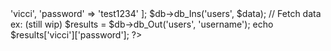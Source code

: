 <?php
session_start();
require('lib/easySQL.php');

// Connect to databas ex:
$db = new EasySQL('localhost', 'root', '', 'kemisida');

// insert data ex:
$data = [
    'username' => 'vicci',
    'password' => 'test1234'
];
$db->db_Ins('users', $data);


// Fetch data ex: (still wip)
$results = $db->db_Out('users', 'username');

echo $results['vicci']['password'];
?>
